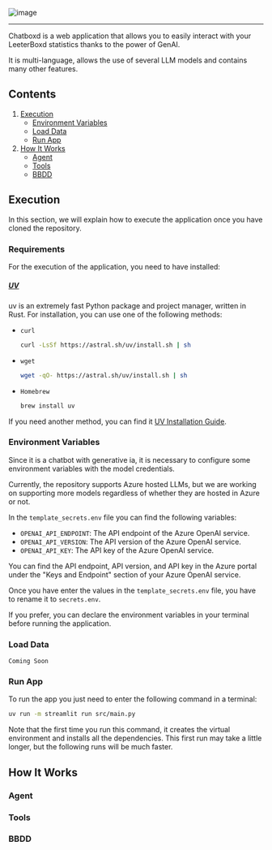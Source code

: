 ![image](https://github.com/user-attachments/assets/e2f778f5-8ae4-465f-9362-250b8914c7ba)

---

Chatboxd is a web application that allows you to easily interact with your LeeterBoxd statistics thanks to the power of GenAI.

It is multi-language, allows the use of several LLM models and contains many other features.

## Contents

1. [Execution](#execution)
    - [Environment Variables](#environment-variables)
    - [Load Data](#load-data)
    - [Run App](#run-app)
2. [How It Works](#how-it-works)
    - [Agent](#agent)
    - [Tools](#tools)
    - [BBDD](#bbdd)

## Execution

In this section, we will explain how to execute the application once you have cloned the repository.

### Requirements

For the execution of the application, you need to have installed:

##### [UV](https://docs.astral.sh/uv/)

uv is an extremely fast Python package and project manager, written in Rust. For installation, you can use one of the following methods:

-   `curl`
    ```bash
    curl -LsSf https://astral.sh/uv/install.sh | sh
    ```
-   `wget`
    ```bash
    wget -qO- https://astral.sh/uv/install.sh | sh
    ```
-   `Homebrew`
    ```bash
    brew install uv
    ```

If you need another method, you can find it [UV Installation Guide](https://docs.astral.sh/uv/getting-started/installation/).

### Environment Variables

Since it is a chatbot with generative ia, it is necessary to configure some environment variables with the model credentials.

Currently, the repository supports Azure hosted LLMs, but we are working on supporting more models regardless of whether they are hosted in Azure or not.

In the `template_secrets.env` file you can find the following variables:

-   `OPENAI_API_ENDPOINT`: The API endpoint of the Azure OpenAI service.
-   `OPENAI_API_VERSION`: The API version of the Azure OpenAI service.
-   `OPENAI_API_KEY`: The API key of the Azure OpenAI service.

You can find the API endpoint, API version, and API key in the Azure portal under the "Keys and Endpoint" section of your Azure OpenAI service.

Once you have enter the values in the `template_secrets.env` file, you have to rename it to `secrets.env`.

If you prefer, you can declare the environment variables in your terminal before running the application.

### Load Data

`Coming Soon`

### Run App

To run the app you just need to enter the following command in a terminal:

```bash
uv run -m streamlit run src/main.py
```

Note that the first time you run this command, it creates the virtual environment and installs all the dependencies. This first run may take a little longer, but the following runs will be much faster.

## How It Works

### Agent

### Tools

### BBDD
